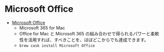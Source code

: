 # Microsoft Office
- [Microsoft Office](https://products.office.com/mac/microsoft-office-for-mac/)
  -  Microsoft 365 for Mac
  - Office for Mac と Microsoft 365 の組み合わせで得られるパワーと柔軟性を活用すれば、すべきことを、ほぼどこからでも達成できます。
  - `brew cask install Microsoft Office`
